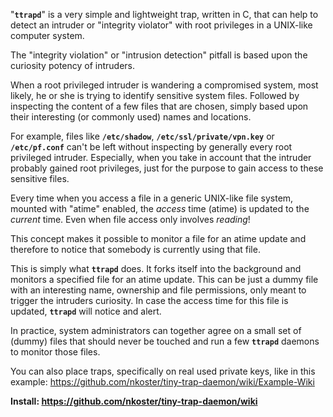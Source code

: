 "**`ttrapd`**"  is a very simple and lightweight trap, written in C, that can help to detect an intruder or "integrity violator" with root privileges in a UNIX-like computer system.

The "integrity violation" or "intrusion detection" pitfall is based upon the curiosity potency of intruders.

When a root privileged intruder is wandering a compromised system, most likely, he or she is trying to identify
sensitive system files. Followed by inspecting the content of a few files that are chosen, simply based upon their
interesting (or commonly used) names and locations.

For example, files like **`/etc/shadow`**, **`/etc/ssl/private/vpn.key`** or **`/etc/pf.conf`** can't be left without inspecting by generally every root privileged intruder. Especially, when you take in account that the intruder probably gained root privileges, just for the purpose to gain access to these sensitive files.

Every time when you access a file in a generic UNIX-like file system, mounted with "atime" enabled, the _access_ time
(atime) is updated to the _current_ time. Even when file access only involves _reading_!

This concept makes it possible to monitor a file for an atime update and therefore to notice that somebody is currently using that file.

This is simply what **`ttrapd`** does. It forks itself into the background and monitors a specified file for an atime update. This can be just a dummy file with an interesting name, ownership and file permissions, only meant to trigger the intruders curiosity. In case the access time for this file is updated, **`ttrapd`** will notice and alert.

In practice, system administrators can together agree on a small set of (dummy) files that should never be touched and
run a few **`ttrapd`** daemons to monitor those files.

You can also place traps, specifically on real used private keys, like in this example: https://github.com/nkoster/tiny-trap-daemon/wiki/Example-Wiki

 **Install: https://github.com/nkoster/tiny-trap-daemon/wiki**
